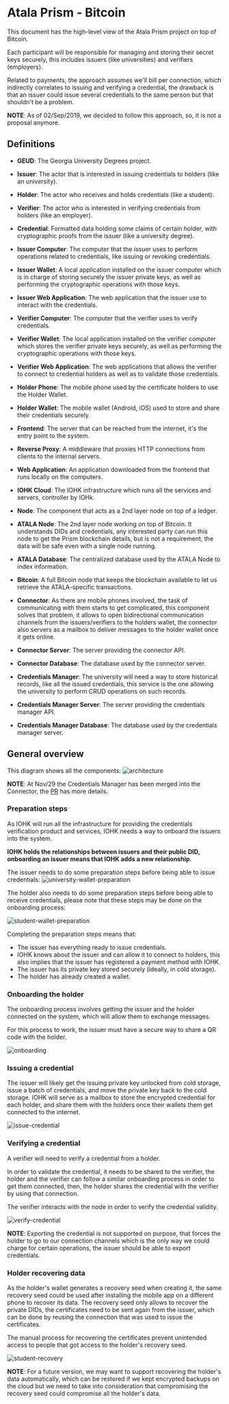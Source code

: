 # Atala Prism - Bitcoin

This document has the high-level view of the Atala Prism project on top of Bitcoin.

Each participant will be responsible for managing and storing their secret keys securely, this includes issuers (like universities) and verifiers (employers).

Related to payments, the approach assumes we'll bill per connection, which indirectly correlates to issuing and verifying a credential, the drawback is that an issuer could issue several credentials to the same person but that shouldn't be a problem.

**NOTE**: As of 02/Sep/2019, we decided to follow this approach, so, it is not a proposal anymore.

## Definitions
- **GEUD**: The Georgia University Degrees project.
- **Issuer**: The actor that is interested in issuing credentials to holders (like an university).
- **Holder**: The actor who receives and holds credentials (like a student).
- **Verifier**: The actor who is interested in verifying credentials from holders (like an employer).

- **Credential**: Formatted data holding some claims of certain holder, with cryptographic proofs from the issuer (like a university degree).

- **Issuer Computer**: The computer that the issuer uses to perform operations related to credentials, like issuing or revoking credentials.
- **Issuer Wallet**: A local application installed on the issuer computer which is in charge of storing securely the issuer private keys, as well as performing the cryptographic operations with those keys.
- **Issuer Web Application**: The web application that the issuer use to interact with the credentials.

- **Verifier Computer**: The computer that the verifier uses to verify credentials.
- **Verifier Wallet**: The local application installed on the verifier computer which stores the verifier private keys securely, as well as performing the cryptographic operations with those keys.
- **Verifier Web Application**: The web applications that allows the verifier to connect to credential holders as well as to validate those credentials.

- **Holder Phone**: The mobile phone used by the certificate holders to use the Holder Wallet.
- **Holder Wallet**: The mobile wallet (Android, iOS) used to store and share their credentials securely.

- **Frontend**: The server that can be reached from the internet, it's the entry point to the system.
- **Reverse Proxy**: A middleware that proxies HTTP connections from clients to the internal servers.
- **Web Application**: An application downloaded from the frontend that runs locally on the computers.

- **IOHK Cloud**: The IOHK infrastructure which runs all the services and servers, controller by IOHk.
- **Node**: The component that acts as a 2nd layer node on top of a ledger.
- **ATALA Node**: The 2nd layer node working on top of Bitcoin. It understands DIDs and credentials, any interested party can run this node to get the Prism blockchain details, but is not a requirement, the data will be safe even with a single node running.
- **ATALA Database**: The centralized database used by the ATALA Node to index information.
- **Bitcoin**: A full Bitcoin node that keeps the blockchain available to let us retrieve the ATALA-specific transactions.

- **Connector**: As there are mobile phones involved, the task of communicating with them starts to get complicated, this component solves that problem, it allows to open bidirectional communication channels from the issuers/verifiers to the holders wallet, the connector also servers as a mailbox to deliver messages to the holder wallet once it gets online.
- **Connector Server**: The server providing the connector API.
- **Connector Database**: The database used by the connector server.

- **Credentials Manager**: The university will need a way to store historical records, like all the issued credentials, this service is the one allowing the university to perform CRUD operations on such records.
- **Credentials Manager Server**: The server providing the credentials manager API.
- **Credentials Manager Database**: The database used by the credentials manager server.


## General overview
This diagram shows all the components:
![architecture](diagrams/architecture.png)

**NOTE**: At Nov/29 the Credentials Manager has been merged into the Connector, the [PR](https://github.com/input-output-hk/atala/pull/477) has more details.

### Preparation steps

As IOHK will run all the infrastructure for providing the credentials verification product and services, IOHK needs a way to onboard the issuers into the system.

**IOHK holds the relationships between issuers and their public DID, onboarding an issuer means that IOHK adds a new relationship**.

The issuer needs to do some preparation steps before being able to issue credentials:
![university-wallet-preparation](diagrams/university-wallet-preparation.png)


The holder also needs to do some preparation steps before being able to receive credentials, please note that these steps may be done on the onboarding process:

![student-wallet-preparation](diagrams/student-wallet-preparation.png)

Completing the preparation steps means that:
- The issuer has everything ready to issue credentials.
- IOHK knows about the issuer and can allow it to connect to holders, this also implies that the issuer has registered a payment method with IOHK.
- The issuer has its private key stored securely (ideally, in cold storage).
- The holder has already created a wallet.


### Onboarding the holder
The onboarding process involves getting the issuer and the holder connected on the system, which will allow them to exchange messages.

For this process to work, the issuer must have a secure way to share a QR code with the holder.

![onboarding](diagrams/onboarding.png)


### Issuing a credential
The issuer will likely get the issuing private key unlocked from cold storage, issue a batch of credentials, and move the private key back to the cold storage. IOHK will serve as a mailbox to store the encrypted credential for each holder, and share them with the holders once their wallets them get connected to the internet.

![issue-credential](diagrams/issue-credential.png)

### Verifying a credential
A verifier will need to verify a credential from a holder.

In order to validate the credential, it needs to be shared to the verifier, the holder and the verifier can follow a similar onboarding process in order to get them connected, then, the holder shares the credential with the verifier by using that connection.

The verifier interacts with the node in order to verify the credential validity.

![verify-credential](diagrams/verify-credential.png)

**NOTE**: Exporting the credential is not supported on purpose, that forces the holder to go to our connection channels which is the only way we could charge for certain operations, the issuer should be able to export credentials.

### Holder recovering data
As the holder's wallet generates a recovery seed when creating it, the same recovery seed could be used after installing the mobile app on a different phone to recover its data. The recovery seed only allows to recover the private DIDs, the certificates need to be sent again from the issuer, which can be done by reusing the connection that was used to issue the certificates.

The manual process for recovering the certificates prevent unintended access to people that got access to the holder's recovery seed.

![student-recovery](diagrams/student-recovery.png)

**NOTE**: For a future version, we may want to support recovering the holder's data automatically, which can be restored if we kept encrypted backups on the cloud but we need to take into consideration that compromising the recovery seed could compromise all the holder's data.
